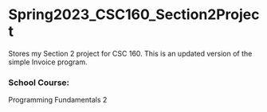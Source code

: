 # Spring2023_CSC160_Section2Project
Stores my Section 2 project for CSC 160. This is an updated version of the simple Invoice program. 

### School Course: <br>
Programming Fundamentals 2
